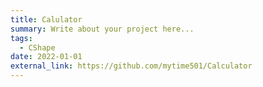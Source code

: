 ```yaml
---
title: Calulator
summary: Write about your project here...
tags:
  - CShape
date: 2022-01-01
external_link: https://github.com/mytime501/Calculator
---
```

